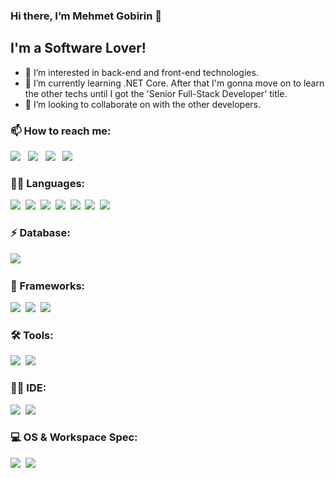 ### Hi there, I’m Mehmet Gobirin 👋
## I'm a Software Lover!

- 👀 I’m interested in back-end and front-end technologies.
- 🌱 I’m currently learning .NET Core. After that I'm gonna move on to learn the other techs until I got the 'Senior Full-Stack Developer' title. 
- 💞️ I’m looking to collaborate on with the other developers.

### 📫 How to reach me:
[<img src = "https://img.shields.io/badge/LinkedIn-0077B5?style=for-the-badge&logo=linkedin&logoColor=white" />](https://www.linkedin.com/in/mehmet-gobirin-tanirgan) &nbsp;
[<img src = "https://img.shields.io/badge/Gmail-D14836?style=for-the-badge&logo=gmail&logoColor=white" />](https://mail.google.com/mail/?view=cm&fs=1&tf=1&to=mehmet.g.tanirgan@gmail.com) &nbsp;
[<img src = "https://img.shields.io/badge/-Hackerrank-2EC866?style=for-the-badge&logo=HackerRank&logoColor=white" />](https://www.hackerrank.com/mehmetgtanirgan) &nbsp;
[<img src = "https://img.shields.io/badge/Stack_Overflow-FE7A16?style=for-the-badge&logo=stack-overflow&logoColor=white" />](https://stackoverflow.com/story/mehmetgobirintanirgan)



### 👩‍💻 Languages:
<img src = "https://img.shields.io/badge/C-00599C?style=for-the-badge&logo=c&logoColor=white" />&nbsp;
<img src = "https://img.shields.io/badge/C%2B%2B-00599C?style=for-the-badge&logo=c%2B%2B&logoColor=white" />&nbsp;
<img src = "https://img.shields.io/badge/C%23-239120?style=for-the-badge&logo=c-sharp&logoColor=white" />&nbsp;
<img src = "https://img.shields.io/badge/HTML5-E34F26?style=for-the-badge&logo=html5&logoColor=white" />&nbsp;
<img src = "https://img.shields.io/badge/CSS3-1572B6?style=for-the-badge&logo=css3&logoColor=white" />&nbsp;
<img src = "https://img.shields.io/badge/JavaScript-F7DF1E?style=for-the-badge&logo=javascript&logoColor=black" />&nbsp;
<img src = "https://img.shields.io/badge/TypeScript-007ACC?style=for-the-badge&logo=typescript&logoColor=white" />&nbsp;

### ⚡ Database:
<img src = "https://img.shields.io/badge/Microsoft%20SQL%20Sever-CC2927?style=for-the-badge&logo=microsoft%20sql%20server&logoColor=white" />&nbsp;

### 🚀 Frameworks:
<img src = "https://img.shields.io/badge/.NET-512BD4?style=for-the-badge&logo=dotnet&logoColor=white" />&nbsp;
<img src = "https://img.shields.io/badge/Bootstrap-563D7C?style=for-the-badge&logo=bootstrap&logoColor=white" />&nbsp;
<img src = "https://img.shields.io/badge/Angular-DD0031?style=for-the-badge&logo=angular&logoColor=white" />&nbsp;

### 🛠️ Tools:
<img src = "https://img.shields.io/badge/Git-F05032?style=for-the-badge&logo=git&logoColor=white" />&nbsp;
<img src = "https://img.shields.io/badge/Postman-FF6C37?style=for-the-badge&logo=Postman&logoColor=white" />&nbsp;

### 👩‍💻 IDE:
<img src = "https://img.shields.io/badge/Visual_Studio-5C2D91?style=for-the-badge&logo=visual%20studio&logoColor=white" />&nbsp;
<img src = "https://img.shields.io/badge/Visual_Studio_Code-0078D4?style=for-the-badge&logo=visual%20studio%20code&logoColor=white" />&nbsp;

### 💻 OS & Workspace Spec:
<img src = "https://img.shields.io/badge/Windows-0078D6?style=for-the-badge&logo=windows&logoColor=white" />&nbsp;
<img src = "https://img.shields.io/badge/AMD-ED1C24?style=for-the-badge&logo=amd&logoColor=white" />&nbsp;



<!---
MehmetGobirinTanirgan/MehmetGobirinTanirgan is a ✨ special ✨ repository because its `README.md` (this file) appears on your GitHub profile.
You can click the Preview link to take a look at your changes.
--->
